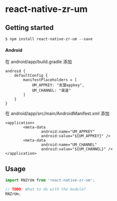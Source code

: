 
# react-native-zr-um

## Getting started

`$ npm install react-native-zr-um --save`


#### Android

在 android/app/build.gradle 添加

```
android {
	defaultConfig {
		manifestPlaceholders = [
            UM_APPKEY: "友盟appkey",
            UM_CHANNEL: "渠道"
        ]
	}
}

```

在 android/app/src/main/AndroidManifest.xml 添加

```
<application>
    	<meta-data
                android:name="UM_APPKEY"
                android:value="${UM_APPKEY}" />
        <meta-data
                android:name="UM_CHANNEL"
                android:value="${UM_CHANNEL}" />
</application>

```



## Usage
```javascript
import RNZrUm from 'react-native-zr-um';

// TODO: What to do with the module?
RNZrUm;
```
  